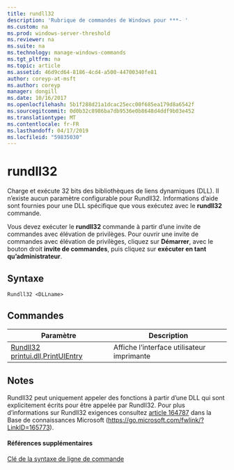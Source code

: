 ```yaml
---
title: rundll32
description: 'Rubrique de commandes de Windows pour ***- '
ms.custom: na
ms.prod: windows-server-threshold
ms.reviewer: na
ms.suite: na
ms.technology: manage-windows-commands
ms.tgt_pltfrm: na
ms.topic: article
ms.assetid: 46d9cd64-8186-4cd4-a500-44700340fe81
author: coreyp-at-msft
ms.author: coreyp
manager: dongill
ms.date: 10/16/2017
ms.openlocfilehash: 5b1f288d21a1dcac25ecc00f685ea179d8a6542f
ms.sourcegitcommit: 0d0b32c8986ba7db9536e0b8648d4ddf9b03e452
ms.translationtype: MT
ms.contentlocale: fr-FR
ms.lasthandoff: 04/17/2019
ms.locfileid: "59835030"
---
```

# <a name="rundll32"></a>rundll32



Charge et exécute 32 bits des bibliothèques de liens dynamiques (DLL). Il n’existe aucun paramètre configurable pour Rundll32. Informations d’aide sont fournies pour une DLL spécifique que vous exécutez avec le **rundll32** commande.

Vous devez exécuter le **rundll32** commande à partir d’une invite de commandes avec élévation de privilèges. Pour ouvrir une invite de commandes avec élévation de privilèges, cliquez sur **Démarrer**, avec le bouton droit **invite de commandes**, puis cliquez sur **exécuter en tant qu’administrateur**.

## <a name="syntax"></a>Syntaxe

```
Rundll32 <DLLname>
```

## <a name="commands"></a>Commandes

|Paramètre|Description|
|---------|-----------|
|[Rundll32 printui.dll,PrintUIEntry](rundll32-printui.md)|Affiche l’interface utilisateur imprimante|

## <a name="remarks"></a>Notes

Rundll32 peut uniquement appeler des fonctions à partir d’une DLL qui sont explicitement écrits pour être appelée par Rundll32. Pour plus d’informations sur Rundll32 exigences consultez [article 164787](https://go.microsoft.com/fwlink/?LinkID=165773) dans la Base de connaissances Microsoft (https://go.microsoft.com/fwlink/?LinkID=165773).

#### <a name="additional-references"></a>Références supplémentaires

[Clé de la syntaxe de ligne de commande](command-line-syntax-key.md)